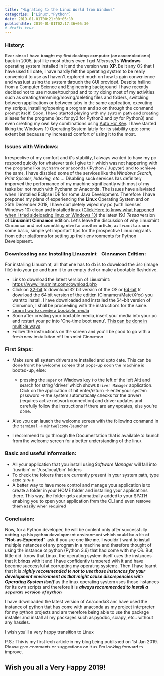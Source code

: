 ```yaml
---
title: "Migrating to the Linux World from Windows"
categories: ["Linux","Python"]
date: 2019-01-01T00:21:00+05:30
publishdate: 2019-01-01T02:17:36+05:30
# draft: true
---
```


### History:

Ever since I have bought my first desktop computer (an assembled one) back in 2005, just like most others even I got *Microsoft's* **Windows** operating system installed in it and the version was **XP**. Be it any OS that I have used till date, I have hardly felt the operating system to be really convenient to use as I haven't explored much on how to gain convenience and was just using the system through the GUI provided. Despite hailing from a Computer Science and Engineering background, I have recently decided not to use mouse/touchpad and to try doing most of my activities such as creating/renaming/moving/deleting files and folders, switching between applications or between tabs in the same application, executing my scripts, installing/opening a program and so on through the command prompt itself. Soon, I have started playing with my system path and creating aliases for the programs (ex: for py2 for Python2 and py for Python3) and even creating my own key combinations using [Auto Hot Key](https://www.autohotkey.com/). I have started liking the Windows 10 Operating System lately for its stability upto some extent but because my increased comfort of using it to the most. 

### Issues with Windows:

Irrespective of my comfort and it's stability, I always wanted to have my pc respond quickly for whatever task I give to it which was not happening with the programs like pycharm or anaconda (IPython / Jupyter) and to achieve the same, I have disabled some of the services like the *Windows Search, Print Spooler, Indexing, etc...*. Disabling such services has definitely imporved the performance of my machine significantly with most of my tasks but not much with Pycharm or Anaconda. The issues have alleviated when I installed Eclipse IDE for some Java Development. Therefore, I have preponed my plans of experiencing the **Linux** Operating System and on 25th December 2018, I have completely wiped my pc (with licensed Windows 10) clean and installed linux ([Click Here to know what happened when I tried sideloading linux on Windows 10](https://gauthamsk.me/technology/underconst/)) the latest 19.1 *Tessa* version of **Linuxmint Cinnamon** edition. Let's leave the discussion of why Linuxmint Cinnamon and not something else for another article, as I want to share some basic, simple yet important tips for the prospective Linux migrants from other platforms for setting up their environments for Python Development.

### Downloading and Installing Linuxmint - Cinnamon Edition:

For installing Linuxmint, all that one has to do is to download the .iso (image file) into your pc and burn it to an empty dvd or make a bootable flashdrive.

* Link to download the latest version of Linuxmint: https://www.linuxmint.com/download.php
* Click on <u>32-bit</u> to download 32 bit version of the OS or <u>64-bit</u> to download the 64 bit version of the edition (Cinnamon/Mate/Xfce) you want to  install. I have downloaded and installed the 64-bit version of Cinnamon, I shall be proceeding with the instructions for the same.
* [Learn how to create a bootable media](https://linuxmint-installation-guide.readthedocs.io/en/latest/burn.html)
* Soon after creating your bootable media, insert your media into your pc and restart your pc into 'One-time boot menu'. [This can be done in multiple ways](https://rivernetcomputers.com/5-ways-windows-10-boot-options-menu/)
* Follow the instructions on the screen and you'll be good to go with a fresh new installation of Linuxmint Cinnamon.

### First Steps:

* Make sure all system drivers are installed and upto date. This can be done fromt he welcome screen that pops-up soon the machine is booted-up, else:
	* pressing the `super` or Windows key (to the left of the left Alt) and search for string 'driver' which shows `Driver Manager` application. Click on the application of hit enter/return -> enter your system password -> the system automatically checks for the drivers (requires active network connection) and driver updates and carefully follow the instructions if there are any updates, else you're done.

* Also you can launch the welcome screen with the following command in the `terminal` -> ```mintwelcome-launcher```

* I recommend to go through the Documentation that is available to launch from the welcome screen for a better understanding of the linux

### Basic and useful information:

* All your application that you install using *Software Manager* will fall into '/usr/bin' or '/usr/local/bin' folders
* To check the folders that are currently present in your system path, type ```echo $PATH```
* A better way to have more control and manage your application is to create a folder in your HOME folder and installing your applications there. This way, the folder gets automatically added to your $PATH enabling you to open your application from the CLI and even remove them easily when  required

### Conclusion:

Now, for a Python developer, he will be content only after successfully setting-up his python development environment which could be a bit of "**Not-as-Expected**" task if you are one like me. I wouldn't want to install multiple instances of any program in a machine and therefore thought of using the instance of python (Python 3.6) that had come with my OS. But, little did I know that Linux, the operating system itself uses the instances that it brings with it and I have confidently tampered with it and have become successful at corrupting my operating systems. Then I have learnt that it is ***highly recommended to not to use those instances for your development environment as that might cause discrepencies with Operating System itself*** as the linux operating system uses those instances for its own scripts and therefore it is ***always recommended to install a separate version of python***

I have downloaded the latest version of Anaconda3 and have used the instance of python that has come with anaconda as my project interpreter for my python projects and am therefore being able to use the package installer and install all my packages such as pyodbc, scrapy, etc.. without any hassles.

I wish you'll a very happy transition to Linux. 

P.S.: This is my first tech article in my blog being published on 1st Jan 2019. Please give comments or suggestions on it as I'm looking forward to improve.

## Wish you all a Very Happy 2019!
